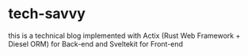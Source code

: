 # tech-savvy
this is a technical blog implemented with Actix (Rust Web Framework + Diesel ORM) for Back-end and Sveltekit for Front-end
